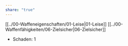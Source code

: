 ```yaml
---
share: "true"
---
```

[[../00-Waffeneigenschaften/01-Leise|01-Leise]] [[../00-Waffenfähigkeiten/06-Zielsicher|06-Zielsicher]]  
  
- Schaden: 1